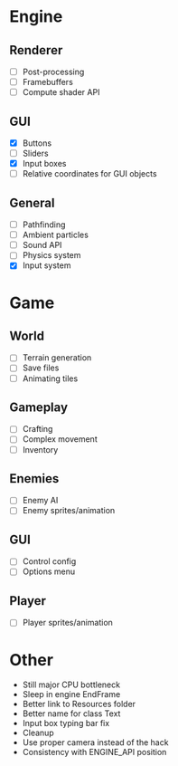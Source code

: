# Engine
## Renderer
- [ ] Post-processing
- [ ] Framebuffers
- [ ] Compute shader API

## GUI
- [x] Buttons
- [ ] Sliders
- [x] Input boxes
- [ ] Relative coordinates for GUI objects

## General
- [ ] Pathfinding
- [ ] Ambient particles
- [ ] Sound API
- [ ] Physics system
- [x] Input system

# Game
## World
- [ ] Terrain generation
- [ ] Save files
- [ ] Animating tiles

## Gameplay
- [ ] Crafting
- [ ] Complex movement
- [ ] Inventory

## Enemies
- [ ] Enemy AI
- [ ] Enemy sprites/animation

## GUI
- [ ] Control config
- [ ] Options menu

## Player
- [ ] Player sprites/animation

# Other
- Still major CPU bottleneck
- Sleep in engine EndFrame
- Better link to Resources folder
- Better name for class Text
- Input box typing bar fix
- Cleanup
- Use proper camera instead of the hack
- Consistency with ENGINE_API position